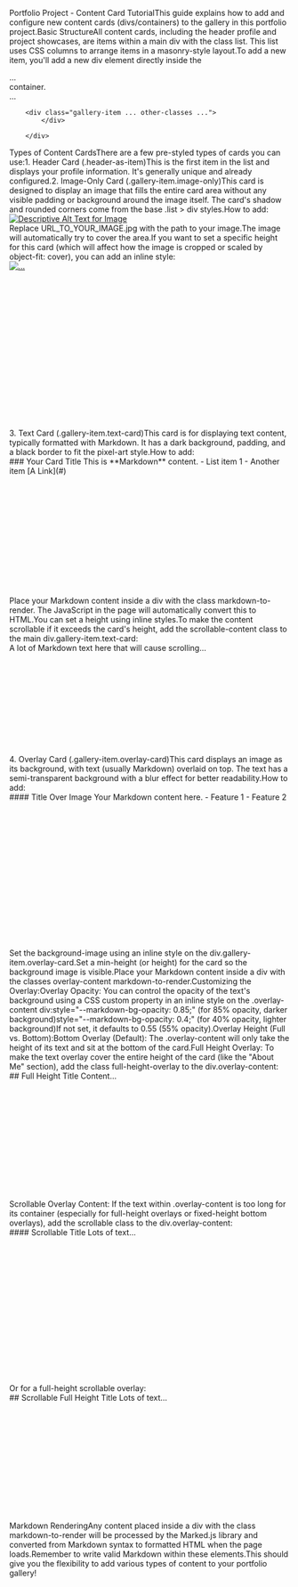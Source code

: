 Portfolio Project - Content Card TutorialThis guide explains how to add and configure new content cards (divs/containers) to the gallery in this portfolio project.Basic StructureAll content cards, including the header profile and project showcases, are items within a main div with the class list. This list uses CSS columns to arrange items in a masonry-style layout.To add a new item, you'll add a new div element directly inside the <div class="list">...</div> container.<div class="main-content">
    <div class="list">
        <div class="header-as-item">...</div>

        <div class="gallery-item ... other-classes ...">
            </div>

        </div>
</div>
Types of Content CardsThere are a few pre-styled types of cards you can use:1. Header Card (.header-as-item)This is the first item in the list and displays your profile information. It's generally unique and already configured.2. Image-Only Card (.gallery-item.image-only)This card is designed to display an image that fills the entire card area without any visible padding or background around the image itself. The card's shadow and rounded corners come from the base .list > div styles.How to add:<div class="gallery-item image-only">
    <a href="YOUR_PROJECT_LINK_OR_#">
        <img src="URL_TO_YOUR_IMAGE.jpg" alt="Descriptive Alt Text for Image">
    </a>
</div>
Replace URL_TO_YOUR_IMAGE.jpg with the path to your image.The image will automatically try to cover the area.If you want to set a specific height for this card (which will affect how the image is cropped or scaled by object-fit: cover), you can add an inline style:<div class="gallery-item image-only" style="height: 300px;">
    <a href="#"><img src="..." alt="..."></a>
</div>
3. Text Card (.gallery-item.text-card)This card is for displaying text content, typically formatted with Markdown. It has a dark background, padding, and a black border to fit the pixel-art style.How to add:<div class="gallery-item text-card" style="height: 250px;"> <div class="markdown-to-render">
        ### Your Card Title
        This is **Markdown** content.
        - List item 1
        - Another item
        [A Link](#)
    </div>
</div>
Place your Markdown content inside a div with the class markdown-to-render. The JavaScript in the page will automatically convert this to HTML.You can set a height using inline styles.To make the content scrollable if it exceeds the card's height, add the scrollable-content class to the main div.gallery-item.text-card:<div class="gallery-item text-card scrollable-content" style="height: 200px;">
    <div class="markdown-to-render">
        A lot of Markdown text here that will cause scrolling...
    </div>
</div>
4. Overlay Card (.gallery-item.overlay-card)This card displays an image as its background, with text (usually Markdown) overlaid on top. The text has a semi-transparent background with a blur effect for better readability.How to add:<div class="gallery-item overlay-card" style="background-image: url('URL_TO_YOUR_BACKGROUND_IMAGE.jpg'); min-height: 280px;">
    <div class="overlay-content markdown-to-render">
        #### Title Over Image
        Your Markdown content here.
        - Feature 1
        - Feature 2
    </div>
</div>
Set the background-image using an inline style on the div.gallery-item.overlay-card.Set a min-height (or height) for the card so the background image is visible.Place your Markdown content inside a div with the classes overlay-content markdown-to-render.Customizing the Overlay:Overlay Opacity: You can control the opacity of the text's background using a CSS custom property in an inline style on the .overlay-content div:style="--markdown-bg-opacity: 0.85;" (for 85% opacity, darker background)style="--markdown-bg-opacity: 0.4;" (for 40% opacity, lighter background)If not set, it defaults to 0.55 (55% opacity).Overlay Height (Full vs. Bottom):Bottom Overlay (Default): The .overlay-content will only take the height of its text and sit at the bottom of the card.Full Height Overlay: To make the text overlay cover the entire height of the card (like the "About Me" section), add the class full-height-overlay to the div.overlay-content:<div class="gallery-item overlay-card" style="background-image: url('...'); min-height: 230px;">
    <div class="overlay-content markdown-to-render full-height-overlay" style="--markdown-bg-opacity: 0.6;">
        ## Full Height Title
        Content...
    </div>
</div>
Scrollable Overlay Content: If the text within .overlay-content is too long for its container (especially for full-height overlays or fixed-height bottom overlays), add the scrollable class to the div.overlay-content:<div class="gallery-item overlay-card" style="background-image: url('...'); min-height: 280px;">
    <div class="overlay-content markdown-to-render scrollable" style="--markdown-bg-opacity: 0.7;">
        #### Scrollable Title
        Lots of text...
    </div>
</div>
Or for a full-height scrollable overlay:<div class="gallery-item overlay-card" style="background-image: url('...'); min-height: 230px;">
    <div class="overlay-content markdown-to-render scrollable full-height-overlay" style="--markdown-bg-opacity: 0.6;">
        ## Scrollable Full Height Title
        Lots of text...
    </div>
</div>
Markdown RenderingAny content placed inside a div with the class markdown-to-render will be processed by the Marked.js library and converted from Markdown syntax to formatted HTML when the page loads.Remember to write valid Markdown within these elements.This should give you the flexibility to add various types of content to your portfolio gallery!

